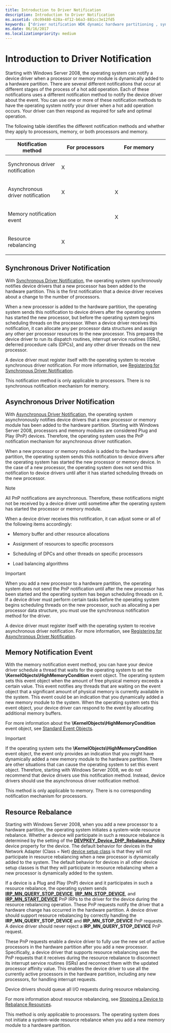 ```yaml
---
title: Introduction to Driver Notification
description: Introduction to Driver Notification
ms.assetid: c0c09480-628a-4f12-b6a3-881cc3e12fd5
keywords: ["driver notification WDK dynamic hardware partitioning , synchronous", "driver notification WDK dynamic hardware partitioning , asynchronous", "driver notification WDK dynamic hardware partitioning , memory notification"]
ms.date: 06/16/2017
ms.localizationpriority: medium
---
```


# Introduction to Driver Notification

Starting with Windows Server 2008, the operating system can notify a device driver when a processor or memory module is dynamically added to a hardware partition. There are several different notifications that occur at different stages of the process of a hot add operation. Each of these notifications uses a different notification method to notify the device driver about the event. You can use one or more of these notification methods to have the operating system notify your driver when a hot add operation occurs. Your driver can then respond as required for safe and optimal operation.

The following table identifies the different notification methods and whether they apply to processors, memory, or both processors and memory.

<table>
<colgroup>
<col width="33%" />
<col width="33%" />
<col width="33%" />
</colgroup>
<thead>
<tr class="header">
<th>Notification method</th>
<th>For processors</th>
<th>For memory</th>
</tr>
</thead>
<tbody>
<tr class="odd">
<td><p>Synchronous driver notification</p></td>
<td><p>X</p></td>
<td></td>
</tr>
<tr class="even">
<td><p>Asynchronous driver notification</p></td>
<td><p>X</p></td>
<td><p>X</p></td>
</tr>
<tr class="odd">
<td><p>Memory notification event</p></td>
<td></td>
<td><p>X</p></td>
</tr>
<tr class="even">
<td><p>Resource rebalancing</p></td>
<td><p>X</p></td>
<td></td>
</tr>
</tbody>
</table>

## Synchronous Driver Notification

With [Synchronous Driver Notification](synchronous-driver-notification.md), the operating system synchronously notifies device drivers that a new processor has been added to the hardware partition. This is the first notification that a device driver receives about a change to the number of processors.

When a new processor is added to the hardware partition, the operating system sends this notification to device drivers after the operating system has started the new processor, but before the operating system begins scheduling threads on the processor. When a device driver receives this notification, it can allocate any per processor data structures and assign any other per processor resources to the new processor. This prepares the device driver to run its dispatch routines, interrupt service routines (ISRs), deferred procedure calls (DPCs), and any other driver threads on the new processor.

A device driver must register itself with the operating system to receive synchronous driver notification. For more information, see [Registering for Synchronous Driver Notification](registering-for-synchronous-driver-notification.md).

This notification method is only applicable to processors. There is no synchronous notification mechanism for memory.

## Asynchronous Driver Notification

With [Asynchronous Driver Notification](asynchronous-driver-notification.md), the operating system asynchronously notifies device drivers that a new processor or memory module has been added to the hardware partition. Starting with Windows Server 2008, processors and memory modules are considered Plug and Play (PnP) devices. Therefore, the operating system uses the PnP notification mechanism for asynchronous driver notification.

When a new processor or memory module is added to the hardware partition, the operating system sends this notification to device drivers after the operating system has started the new processor or memory device. In the case of a new processor, the operating system does not send this notification to device drivers until after it has started scheduling threads on the new processor.

> [!NOTE]
> All PnP notifications are asynchronous. Therefore, these notifications might not be received by a device driver until sometime after the operating system has started the processor or memory module.

When a device driver receives this notification, it can adjust some or all of the following items accordingly:

- Memory buffer and other resource allocations

- Assignment of resources to specific processors

- Scheduling of DPCs and other threads on specific processors

- Load balancing algorithms

> [!IMPORTANT]
> When you add a new processor to a hardware partition, the operating system does not send the PnP notification until after the new processor has been started and the operating system has begun scheduling threads on it. If a device driver must perform certain tasks before the operating system begins scheduling threads on the new processor, such as allocating a per processor data structure, you must use the synchronous notification method for the driver.

A device driver must register itself with the operating system to receive asynchronous driver notification. For more information, see [Registering for Asynchronous Driver Notification](registering-for-asynchronous-driver-notification.md).

## Memory Notification Event

With the memory notification event method, you can have your device driver schedule a thread that waits for the operating system to set the **\\KernelObjects\\HighMemoryCondition** event object. The operating system sets this event object when the amount of free physical memory exceeds a certain value. This event notifies any threads that are waiting on the event object that a significant amount of physical memory is currently available in the system. This event could be an indication that you dynamically added a new memory module to the system. When the operating system sets this event object, your device driver can respond to the event by allocating additional memory buffers.

For more information about the **\\KernelObjects\\HighMemoryCondition** event object, see [Standard Event Objects](standard-event-objects.md).

> [!IMPORTANT]
> If the operating system sets the **\\KernelObjects\\HighMemoryCondition** event object, the event only provides an indication that you might have dynamically added a new memory module to the hardware partition. There are other situations that can cause the operating system to set this event object. Therefore, starting with Windows Server 2008, we do not recommend that device drivers use this notification method. Instead, device drivers should use the asynchronous driver notification method.

This method is only applicable to memory. There is no corresponding notification mechanism for processors.

## Resource Rebalance

Starting with Windows Server 2008, when you add a new processor to a hardware partition, the operating system initiates a system-wide resource rebalance. Whether a device will participate in such a resource rebalance is determined by the setting of the [**DEVPKEY\_Device\_DHP\_Rebalance\_Policy**](https://docs.microsoft.com/windows-hardware/drivers/install/devpkey-device-dhp-rebalance-policy) device property for the device. The default behavior for devices in the Network Adapter (Class = Net) [device setup class](https://docs.microsoft.com/windows-hardware/drivers/install/device-setup-classes) is that they will not participate in resource rebalancing when a new processor is dynamically added to the system. The default behavior for devices in all other device setup classes is that they will participate in resource rebalancing when a new processor is dynamically added to the system.

If a device is a Plug and Play (PnP) device and it participates in such a resource rebalance, the operating system sends [**IRP\_MN\_QUERY\_STOP\_DEVICE**](https://docs.microsoft.com/windows-hardware/drivers/kernel/irp-mn-query-stop-device), [**IRP\_MN\_STOP\_DEVICE**](https://docs.microsoft.com/windows-hardware/drivers/kernel/irp-mn-stop-device), and [**IRP\_MN\_START\_DEVICE**](https://docs.microsoft.com/windows-hardware/drivers/kernel/irp-mn-start-device) PnP IRPs to the driver for the device during the resource rebalancing operation. These PnP requests notify the driver that a hardware change has occurred in the hardware partition. A device driver should support resource rebalancing by correctly handling the **IRP\_MN\_QUERY\_STOP\_DEVICE** and **IRP\_MN\_STOP\_DEVICE** PnP requests. A device driver should never reject a **IRP\_MN\_QUERY\_STOP\_DEVICE** PnP request.

These PnP requests enable a device driver to fully use the new set of active processors in the hardware partition after you add a new processor. Specifically, a device driver that supports resource rebalancing uses the PnP requests that it receives during the resource rebalance to disconnect its interrupt service routines (ISRs) and reconnect them with the updated processor affinity value. This enables the device driver to use all the currently active processors in the hardware partition, including any new processors, for handling interrupt requests.

Device drivers should queue all I/O requests during resource rebalancing.

For more information about resource rebalancing, see [Stopping a Device to Rebalance Resources](stopping-a-device-to-rebalance-resources.md).

This method is only applicable to processors. The operating system does not initiate a system-wide resource rebalance when you add a new memory module to a hardware partition.
